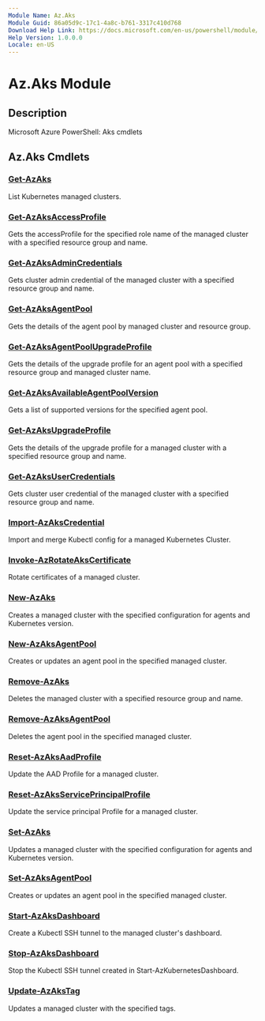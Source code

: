 ```yaml
---
Module Name: Az.Aks
Module Guid: 86a05d9c-17c1-4a8c-b761-3317c410d768
Download Help Link: https://docs.microsoft.com/en-us/powershell/module/az.aks
Help Version: 1.0.0.0
Locale: en-US
---
```


# Az.Aks Module
## Description
Microsoft Azure PowerShell: Aks cmdlets

## Az.Aks Cmdlets
### [Get-AzAks](Get-AzAks.md)
List Kubernetes managed clusters.

### [Get-AzAksAccessProfile](Get-AzAksAccessProfile.md)
Gets the accessProfile for the specified role name of the managed cluster with a specified resource group and name.

### [Get-AzAksAdminCredentials](Get-AzAksAdminCredentials.md)
Gets cluster admin credential of the managed cluster with a specified resource group and name.

### [Get-AzAksAgentPool](Get-AzAksAgentPool.md)
Gets the details of the agent pool by managed cluster and resource group.

### [Get-AzAksAgentPoolUpgradeProfile](Get-AzAksAgentPoolUpgradeProfile.md)
Gets the details of the upgrade profile for an agent pool with a specified resource group and managed cluster name.

### [Get-AzAksAvailableAgentPoolVersion](Get-AzAksAvailableAgentPoolVersion.md)
Gets a list of supported versions for the specified agent pool.

### [Get-AzAksUpgradeProfile](Get-AzAksUpgradeProfile.md)
Gets the details of the upgrade profile for a managed cluster with a specified resource group and name.

### [Get-AzAksUserCredentials](Get-AzAksUserCredentials.md)
Gets cluster user credential of the managed cluster with a specified resource group and name.

### [Import-AzAksCredential](Import-AzAksCredential.md)
Import and merge Kubectl config for a managed Kubernetes Cluster.

### [Invoke-AzRotateAksCertificate](Invoke-AzRotateAksCertificate.md)
Rotate certificates of a managed cluster.

### [New-AzAks](New-AzAks.md)
Creates a managed cluster with the specified configuration for agents and Kubernetes version.

### [New-AzAksAgentPool](New-AzAksAgentPool.md)
Creates or updates an agent pool in the specified managed cluster.

### [Remove-AzAks](Remove-AzAks.md)
Deletes the managed cluster with a specified resource group and name.

### [Remove-AzAksAgentPool](Remove-AzAksAgentPool.md)
Deletes the agent pool in the specified managed cluster.

### [Reset-AzAksAadProfile](Reset-AzAksAadProfile.md)
Update the AAD Profile for a managed cluster.

### [Reset-AzAksServicePrincipalProfile](Reset-AzAksServicePrincipalProfile.md)
Update the service principal Profile for a managed cluster.

### [Set-AzAks](Set-AzAks.md)
Updates a managed cluster with the specified configuration for agents and Kubernetes version.

### [Set-AzAksAgentPool](Set-AzAksAgentPool.md)
Creates or updates an agent pool in the specified managed cluster.

### [Start-AzAksDashboard](Start-AzAksDashboard.md)
Create a Kubectl SSH tunnel to the managed cluster's dashboard.

### [Stop-AzAksDashboard](Stop-AzAksDashboard.md)
Stop the Kubectl SSH tunnel created in Start-AzKubernetesDashboard.

### [Update-AzAksTag](Update-AzAksTag.md)
Updates a managed cluster with the specified tags.


